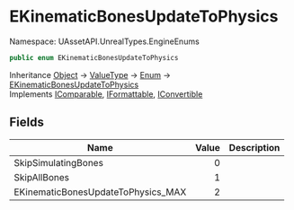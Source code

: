 # EKinematicBonesUpdateToPhysics

Namespace: UAssetAPI.UnrealTypes.EngineEnums

```csharp
public enum EKinematicBonesUpdateToPhysics
```

Inheritance [Object](https://docs.microsoft.com/en-us/dotnet/api/system.object) → [ValueType](https://docs.microsoft.com/en-us/dotnet/api/system.valuetype) → [Enum](https://docs.microsoft.com/en-us/dotnet/api/system.enum) → [EKinematicBonesUpdateToPhysics](./uassetapi.unrealtypes.engineenums.ekinematicbonesupdatetophysics.md)<br>
Implements [IComparable](https://docs.microsoft.com/en-us/dotnet/api/system.icomparable), [IFormattable](https://docs.microsoft.com/en-us/dotnet/api/system.iformattable), [IConvertible](https://docs.microsoft.com/en-us/dotnet/api/system.iconvertible)

## Fields

| Name | Value | Description |
| --- | --: | --- |
| SkipSimulatingBones | 0 |  |
| SkipAllBones | 1 |  |
| EKinematicBonesUpdateToPhysics_MAX | 2 |  |
